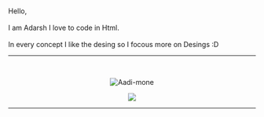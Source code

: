 <br>Hello,</br>
<br>I am Adarsh I love to code in Html.</br>
<br>In every concept I like the desing so I focous more on Desings :D</br>

---
<br><p align="center"> <img src="https://github-readme-stats.vercel.app/api?username=Aadi-mone&show_icons=true&theme=gotham" alt="Aadi-mone" />
<br><p align="center"> <img src="https://github-readme-stats.vercel.app/api/top-langs/?username=Aadi-mone&theme=tokyonight&hide_border=true" />

---
